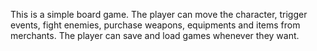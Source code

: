 This is a simple board game.
The player can move the character, trigger events, fight enemies, purchase weapons, equipments and items from merchants. The player can save and load games whenever they want.
